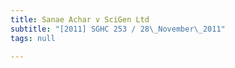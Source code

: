 ```yaml
---
title: Sanae Achar v SciGen Ltd
subtitle: "[2011] SGHC 253 / 28\_November\_2011"
tags: null

---
```


